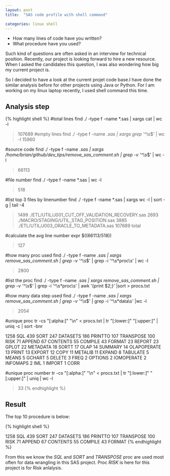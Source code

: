 ```yaml
---
layout: post
title:  "SAS code profile with shell command"

categories: linux shell
---
```

- How many lines of code have you written?
- What procedure have you used?

Such kind of questions are often asked in an interview for technical position.
Recently, our project is looking forward to hire a new resource.
When I asked the candidates this question, I was also wondering how big my current project is.

So I decided to have a look at the current projet code base.I have done the similar analysis before for other projects using Java or Python. For I am working on my linux laptop recently, I used shell command this time.


## Analysis step

{% highlight shell %} 
#total lines
find ./ -type f -name *.sas | xargs cat | wc -l
>107689
#empty lines
find ./ -type f -name *.sas | xargs grep '^\s*$' | wc -l
>15960

#source code
find ./ -type f -name *.sas | xargs /home/brian/github/dev_tips/remove_sas_comment.sh | grep -v '^\s*$' | wc -l
>66113

#file number
find ./ -type f -name *.sas | wc -l
>518

#list top 3 files by linenumber
find ./ -type f -name *.sas | xargs wc -l | sort -g | tail -4
>1499 ./ETL/UTIL/J001_CUT_OFF_VALIDATION_RECOVERY.sas
>2693 ./MACRO/STAGING/UTIL_STAG_POSITION.sas
>3885 ./ETL/UTIL/J003_ORACLE_TO_METADATA.sas
>107689 total

#calculate the avg line number
expr $((66113/518))
>127

#how many proc used
find ./ -type f -name *.sas | xargs remove_sas_comment.sh | grep -v '^\s*$' | grep -i '^\s*proc\s' | wc -l
>2800

#list the proc
find ./ -type f -name *.sas | xargs remove_sas_comment.sh | grep -v '^\s*$' | grep -i '^\s*proc\s' | awk '{print $2;}' |sort > procs.txt

#how many data step used
find ./ -type f -name *.sas | xargs remove_sas_comment.sh | grep -v '^\s*$' | grep -i '^\s*data\s' |wc -l
>2054

#unique proc
tr -cs "[:alpha:]" "\n" < procs.txt | tr "[:lower:]" "[:upper:]" | uniq -c | sort -bnr
>
   1258 SQL
    439 SORT
    247 DATASETS
    186 PRINTTO
    107 TRANSPOSE
    100 RISK
     71 APPEND
     67 CONTENTS
     55 COMPILE
     43 FORMAT
     23 REPORT
     23 GPLOT
     22 METADATA
     18 SORTT
     17 OLAP
     14 SUMMARY
     14 OLAPOPERATE
     13 PRINT
     13 EXPORT
     12 COPY
     11 METALIB
     11 EXPAND
      8 TABULATE
      5 MEANS
      5 GCHART
      5 DELETE
      3 FREQ
      2 OPTIONS
      2 IOMOPERATE
      2 INFOMAPS
      2 IML
      1 IMPORT
      1 CORR


#unique proc number
tr -cs "[:alpha:]" "\n" < procs.txt | tr "[:lower:]" "[:upper:]" | uniq | wc -l
>33
{% endhighlight %}

## Result
The top 10 procedure is below:

{% highlight shell %} 

1258 SQL
 439 SORT
 247 DATASETS
 186 PRINTTO
 107 TRANSPOSE
 100 RISK
  71 APPEND
  67 CONTENTS
  55 COMPILE
  43 FORMAT
{% endhighlight %}

From this we know the *SQL* and *SORT* and *TRANSPOSE* proc are used most often for data wrangling in this SAS project. Proc *RISK* is here for this project is for Risk anlalysis.
